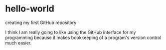 # hello-world
creating my first GitHub repository

I think I am really going to like using the GitHub interface for my programming because it makes bookkeeping of a program's version control much easier.
